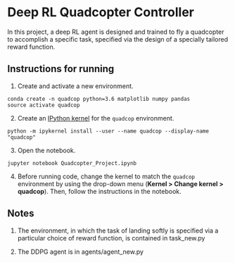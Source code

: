 # Deep RL Quadcopter Controller

In this project, a deep RL agent is designed and trained to fly a quadcopter to accomplish a specific task, specified via the design of a specially tailored reward function. 

## Instructions for running

1. Create and activate a new environment.

```
conda create -n quadcop python=3.6 matplotlib numpy pandas
source activate quadcop
```

2. Create an [IPython kernel](http://ipython.readthedocs.io/en/stable/install/kernel_install.html) for the `quadcop` environment. 
```
python -m ipykernel install --user --name quadcop --display-name "quadcop"
```

3. Open the notebook.
```
jupyter notebook Quadcopter_Project.ipynb
```

4. Before running code, change the kernel to match the `quadcop` environment by using the drop-down menu (**Kernel > Change kernel > quadcop**). Then, follow the instructions in the notebook.

## Notes
1. The environment, in which the task of landing softly is specified via a particular choice of reward function, is contained in task_new.py

2. The DDPG agent is in agents/agent_new.py
